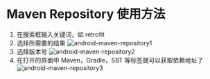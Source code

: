 # Maven Repository 使用方法

1. 在搜索框输入关键词，如 retrofit
2. 选择所需要的结果
  ![android-maven-repository1](https://github.com/oh1h0ney/Git-Book-Library/blob/master/WebSite/android-maven-repository1.png)
3. 选择版本号
  ![android-maven-repository2](https://github.com/oh1h0ney/Git-Book-Library/blob/master/WebSite/android-maven-repository2.png)
4. 在打开的界面中 Maven，Gradle，SBT 等标签就可以获取依赖地址了
  ![android-maven-repository3](https://github.com/oh1h0ney/Git-Book-Library/blob/master/WebSite/android-maven-repository3.png)
